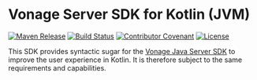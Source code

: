 # Vonage Server SDK for Kotlin (JVM)

[![Maven Release](https://maven-badges.herokuapp.com/maven-central/com.vonage/kotlin-server-sdk/badge.svg)](https://maven-badges.herokuapp.com/maven-central/com.vonage/server-sdk)
[![Build Status](https://github.com/Vonage/vonage-java-sdk/actions/workflows/build.yml/badge.svg)](https://github.com/Vonage/vonage-java-sdk/actions/workflows/build.yml?query=workflow%3A"Build+Java+CI")
[![Contributor Covenant](https://img.shields.io/badge/Contributor%20Covenant-v2.0%20adopted-ff69b4.svg)](CODE_OF_CONDUCT.md)
[![License](https://img.shields.io/badge/License-Apache%202.0-blue.svg)](LICENSE.txt)

This SDK provides syntactic sugar for the [Vonage Java Server SDK](https://github.com/Vonage/vonage-java-sdk)
to improve the user experience in Kotlin. It is therefore subject to the same requirements and capabilities.

